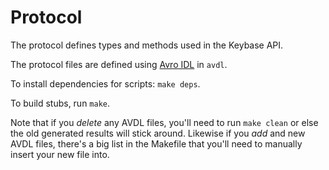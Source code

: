 # Protocol

The protocol defines types and methods used in the Keybase API.

The protocol files are defined using [Avro IDL](http://avro.apache.org/docs/1.7.5/idl.html) in `avdl`.

To install dependencies for scripts: `make deps`.

To build stubs, run `make`.

Note that if you *delete* any AVDL files, you'll need to run
`make clean` or else the old generated results will stick around.
Likewise if you *add* and new AVDL files, there's a big list in the
Makefile that you'll need to manually insert your new file into.
